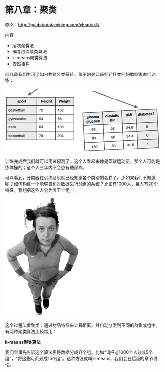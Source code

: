第八章：聚类
============

原文：http://guidetodatamining.com/chapter8/

内容：

* 层次聚类法
* 编写层次聚类算法
* k-means聚类算法
* 安然事件


前几章我们学习了如何构建分类系统，使用的是已经标记好类别的数据集进行训练：

![](../img/chapter-8/chapter-8-1.png)

训练完成后我们就可以用来预测了：这个人看起来像是篮球运动员，那个人可能是练体操的；这个人三年内不会患有糖尿病。

可以看到，分类器在训练阶段就已经知道各个类别的名称了。那如果我们不知道呢？如何构建一个能够自动对数据进行分组的系统？比如有1000人，每人有20个特征，我想把这些人分为若干个组。

![](../img/chapter-8/chapter-8-2.png)

这个过程叫做聚类：通过物品特征来计算距离，并自动分类到不同的群集或组中。有两种聚类算法比较常用：

**k-means聚类算法**

我们会事先告诉这个算法要将数据分成几个组，比如“请把这1000个人分成5个组”，“将这些网页分成15个组”。这种方法就叫k-means，我们会在后面的章节讨论。

